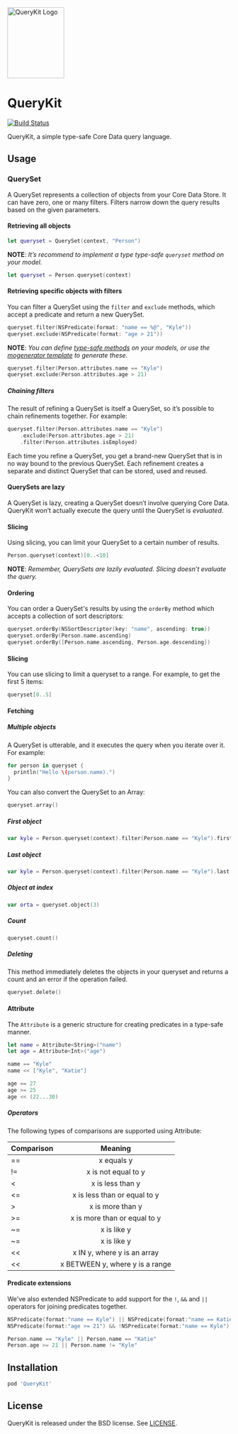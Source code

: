 <img src="QueryKit.png" width=128 height=160 alt="QueryKit Logo" />

# QueryKit

[![Build Status](http://img.shields.io/travis/QueryKit/QueryKit/master.svg?style=flat)](https://travis-ci.org/QueryKit/QueryKit)

QueryKit, a simple type-safe Core Data query language.

## Usage

### QuerySet

A QuerySet represents a collection of objects from your Core Data Store. It can have zero, one or many filters. Filters narrow down the query results based on the given parameters.

#### Retrieving all objects

```swift
let queryset = QuerySet(context, "Person")
```

**NOTE**: *It’s recommend to implement a type type-safe `queryset` method on your model.*

```swift
let queryset = Person.queryset(context)
```

#### Retrieving specific objects with filters

You can filter a QuerySet using the `filter` and `exclude` methods, which
accept a predicate and return a new QuerySet.

```swift
queryset.filter(NSPredicate(format: "name == %@", "Kyle"))
queryset.exclude(NSPredicate(format: "age > 21"))
```

**NOTE**: *You can define [type-safe methods](https://github.com/QueryKit/TodoExample/blob/master/Todo/Model/Generated/_Task.swift#L14-26) on your models, or use the [mogenerator template](https://github.com/QueryKit/mogenerator-template) to generate these.*

```swift
queryset.filter(Person.attributes.name == "Kyle")
queryset.exclude(Person.attributes.age > 21)
```

##### Chaining filters

The result of refining a QuerySet is itself a QuerySet, so it’s possible to chain refinements together. For example:

```swift
queryset.filter(Person.attributes.name == "Kyle")
    .exclude(Person.attributes.age > 21)
    .filter(Person.attributes.isEmployed)
```

Each time you refine a QuerySet, you get a brand-new QuerySet that is in no way bound to the previous QuerySet. Each refinement creates a separate and distinct QuerySet that can be stored, used and reused.

#### QuerySets are lazy

A QuerySet is lazy, creating a QuerySet doesn’t involve querying Core Data. QueryKit won’t actually execute the query until the QuerySet is *evaluated*.

#### Slicing

Using slicing, you can limit your QuerySet to a certain number of results.

```swift
Person.queryset(context)[0..<10]
```

**NOTE**: *Remember, QuerySets are lazily evaluated. Slicing doesn’t evaluate the query.*

#### Ordering

You can order a QuerySet's results by using the `orderBy` method which accepts
a collection of sort descriptors:

```swift
queryset.orderBy(NSSortDescriptor(key: "name", ascending: true))
queryset.orderBy(Person.name.ascending)
queryset.orderBy([Person.name.ascending, Person.age.descending])
```

#### Slicing

You can use slicing to limit a queryset to a range. For example, to get the
first 5 items:

```swift
queryset[0..5]
```

#### Fetching

##### Multiple objects

A QuerySet is utterable, and it executes the query when you iterate over it. For example:

```swift
for person in queryset {
  println("Hello \(person.name).")
}
```

You can also convert the QuerySet to an Array:

```swift
queryset.array()
```

##### First object

```swift
var kyle = Person.queryset(context).filter(Person.name == "Kyle").first()
```

##### Last object

```swift
var kyle = Person.queryset(context).filter(Person.name == "Kyle").last()
```

##### Object at index

```swift
var orta = queryset.object(3)
```

##### Count

```swift
queryset.count()
```

##### Deleting

This method immediately deletes the objects in your queryset and returns a
count and an error if the operation failed.

```swift
queryset.delete()
```

#### Attribute

The `Attribute` is a generic structure for creating predicates in a type-safe manner.

```swift
let name = Attribute<String>("name")
let age = Attribute<Int>("age")

name == "Kyle"
name << ["Kyle", "Katie"]

age == 27
age >= 25
age << (22...30)
```

##### Operators

The following types of comparisons are supported using Attribute:

| Comparison | Meaning |
| ------- |:--------:|
| == | x equals y |
| != | x is not equal to y |
| < | x is less than y |
| <= | x is less than or equal to y |
| > | x is more than y |
| >= | x is more than or equal to y |
| ~= | x is like y |
| ~= | x is like y |
| << | x IN y, where y is an array |
| << | x BETWEEN y, where y is a range |

#### Predicate extensions

We've also extended NSPredicate to add support for the `!`, `&&` and `||` operators for joining predicates together.

```swift
NSPredicate(format:"name == Kyle") || NSPredicate(format:"name == Katie")
NSPredicate(format:"age >= 21") && !NSPredicate(format:"name == Kyle")
```

```swift
Person.name == "Kyle" || Person.name == "Katie"
Person.age >= 21 || Person.name != "Kyle"
```

## Installation

```ruby
pod 'QueryKit'
```

## License

QueryKit is released under the BSD license. See [LICENSE](LICENSE).

